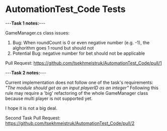 # AutomationTest_Code Tests

---**Task 1 notes:**---

GameManager.cs class issues:
1) Bug: When roundCount is 0 or even negative number (e.g. -1), the alghorithm goes 1 round but should not
2) Potential Bug: negative number for bet should not be applicable

Pull Request:
https://github.com/tsekhmeistruk/AutomationTest_Code/pull/1

---**Task 2 notes:**---

Current implementation does not follow one of the task's requirements: _"The module should get as an input playerID as an integer"_
Following this rule may require a 'big' refactoring of the whole GameManager class because multi player is not supported yet.

I hope it is not a big deal.

Second Task Pull Request:
https://github.com/tsekhmeistruk/AutomationTest_Code/pull/2
